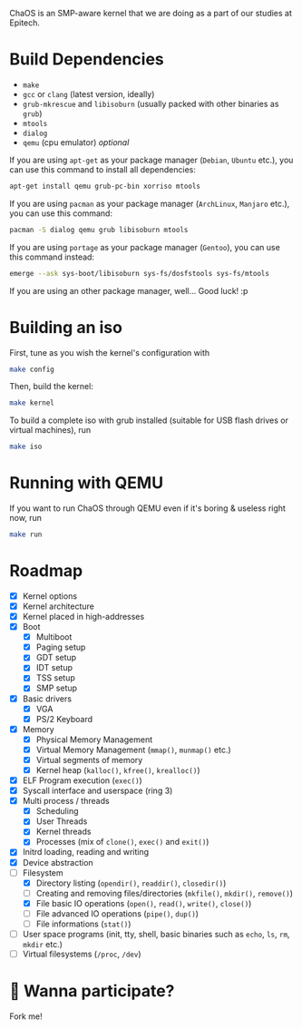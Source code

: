 ChaOS is an SMP-aware kernel that we are doing as a part of our studies at Epitech.

# Build Dependencies
* `make`
* `gcc` or `clang` (latest version, ideally)
* `grub-mkrescue` and `libisoburn` (usually packed with other binaries as `grub`)
* `mtools`
* `dialog`
* `qemu` (cpu emulator) *optional*

If you are using `apt-get` as your package manager (`Debian`, `Ubuntu` etc.), you can use this command to install all dependencies:
```bash
apt-get install qemu grub-pc-bin xorriso mtools
```

If you are using `pacman` as your package manager (`ArchLinux`, `Manjaro` etc.), you can use this command:
```bash
pacman -S dialog qemu grub libisoburn mtools
```

If you are using `portage` as your package manager (`Gentoo`), you can use this command instead:
```bash
emerge --ask sys-boot/libisoburn sys-fs/dosfstools sys-fs/mtools
```

If you are using an other package manager, well... Good luck! :p

# Building an iso

First, tune as you wish the kernel's configuration with
```bash
make config
```

Then, build the kernel:
```bash
make kernel
```

To build a complete iso with grub installed (suitable for USB flash drives or virtual machines), run
```bash
make iso
```

# Running with QEMU

If you want to run ChaOS through QEMU even if it's boring & useless right now, run
```bash
make run
```

# Roadmap

- [X] Kernel options
- [X] Kernel architecture
- [X] Kernel placed in high-addresses
- [X] Boot
  - [X] Multiboot
  - [X] Paging setup
  - [X] GDT setup
  - [X] IDT setup
  - [X] TSS setup
  - [X] SMP setup
- [X] Basic drivers
  - [X] VGA
  - [X] PS/2 Keyboard
- [X] Memory
  - [X] Physical Memory Management
  - [X] Virtual Memory Management (`mmap()`, `munmap()` etc.)
  - [X] Virtual segments of memory
  - [X] Kernel heap (`kalloc()`, `kfree()`, `krealloc()`)
- [X] ELF Program execution (`exec()`)
- [X] Syscall interface and userspace (ring 3)
- [X] Multi process / threads
  - [X] Scheduling
  - [X] User Threads
  - [X] Kernel threads
  - [X] Processes (mix of `clone()`, `exec()` and `exit()`)
- [X] Initrd loading, reading and writing
- [X] Device abstraction
- [ ] Filesystem
  - [X] Directory listing (`opendir()`, `readdir()`, `closedir()`)
  - [ ] Creating and removing files/directories (`mkfile()`, `mkdir()`, `remove()`)
  - [X] File basic IO operations (`open()`, `read()`, `write()`, `close()`)
  - [ ] File advanced IO operations (`pipe()`, `dup()`)
  - [ ] File informations (`stat()`)
- [ ] User space programs (init, tty, shell, basic binaries such as `echo`, `ls`, `rm`, `mkdir` etc.)
- [ ] Virtual filesystems (`/proc`, `/dev`)

# :rocket: Wanna participate?

Fork me!
